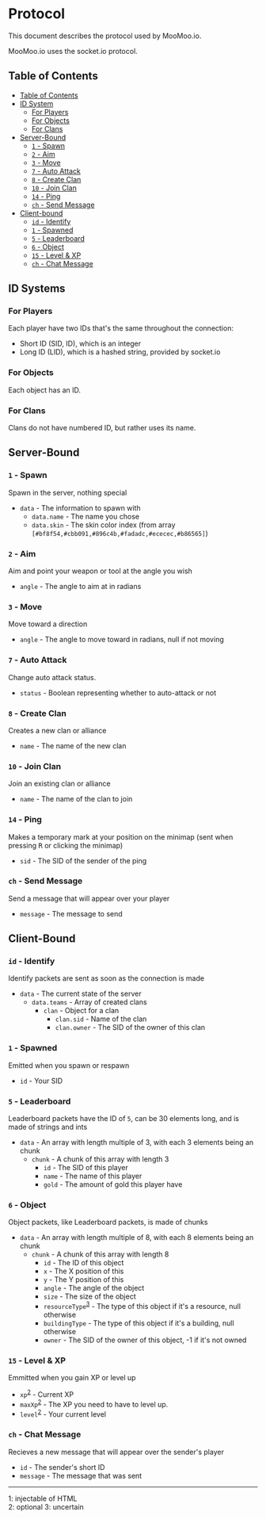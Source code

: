 # Protocol

This document describes the protocol used by MooMoo.io.

MooMoo.io uses the socket.io protocol.

## Table of Contents

* [Table of Contents](#table-of-contents)
* [ID System](#id-systems)
  * [For Players](#for-players)
  * [For Objects](#for-objects)
  * [For Clans](#for-clans)
* [Server-Bound](#server-bound)
  * [`1` - Spawn](#1---spawn)
  * [`2` - Aim](#2---aim)
  * [`3` - Move](#3---move)
  * [`7` - Auto Attack](#7---auto-attack)
  * [`8` - Create Clan](#8---create-clan)
  * [`10` - Join Clan](#10---join-clan)
  * [`14` - Ping](#14---ping)
  * [`ch` - Send Message](#ch---send-message)
* [Client-bound](#client-bound)
  * [`id` - Identify](#id---identify)
  * [`1` - Spawned](#1---spawned)
  * [`5` - Leaderboard](#5---leaderboard)
  * [`6` - Object](#6---object)
  * [`15` - Level & XP](#15---level--xp)
  * [`ch` - Chat Message](#ch---chat-message)

## ID Systems

### For Players

Each player have two IDs that's the same throughout the connection:
* Short ID (SID, ID), which is an integer
* Long ID (LID), which is a hashed string, provided by socket.io

### For Objects

Each object has an ID.

### For Clans

Clans do not have numbered ID, but rather uses its name.

## Server-Bound 

### `1` - Spawn
Spawn in the server, nothing special
* `data` - The information to spawn with
  * `data.name` - The name you chose
  * `data.skin` - The skin color index (from array `[#bf8f54,#cbb091,#896c4b,#fadadc,#ececec,#b86565]`)

### `2` - Aim
Aim and point your weapon or tool at the angle you wish
* `angle` - The angle to aim at in radians

### `3` - Move
Move toward a direction
* `angle` - The angle to move toward in radians, null if not moving

### `7` - Auto Attack
Change auto attack status.
* `status` - Boolean representing whether to auto-attack or not

### `8` - Create Clan
Creates a new clan or alliance
* `name` - The name of the new clan

### `10` - Join Clan
Join an existing clan or alliance
* `name` - The name of the clan to join

### `14` - Ping
Makes a temporary mark at your position on the minimap (sent when pressing <kbd>R</kbd> or clicking the minimap)
* `sid` - The SID of the sender of the ping

### `ch` - Send Message
Send a message that will appear over your player
* `message` - The message to send

## Client-Bound

### `id` - Identify
Identify packets are sent as soon as the connection is made
* `data` - The current state of the server
  * `data.teams` - Array of created clans
    * `clan` - Object for a clan
      * `clan.sid` - Name of the clan
      * `clan.owner` - The SID of the owner of this clan

### `1` - Spawned
Emitted when you spawn or respawn
* `id` - Your SID

### `5` - Leaderboard
Leaderboard packets have the ID of `5`, can be 30 elements long, and is made of strings and ints
* `data` - An array with length multiple of 3, with each 3 elements being an chunk
  * `chunk` - A chunk of this array with length 3
    * `id` - The SID of this player
    * `name` - The name of this player
    * `gold` - The amount of gold this player have

### `6` - Object
Object packets, like Leaderboard packets, is made of chunks
* `data` - An array with length multiple of 8, with each 8 elements being an chunk
  * `chunk` - A chunk of this array with length 8
    * `id` - The ID of this object
    * `x` - The X position of this
    * `y` - The Y position of this
    * `angle` - The angle of the object
    * `size` - The size of the object
    * `resourceType`<sup>[3](#foot-3)</sup> - The type of this object if it's a resource, null otherwise
    * `buildingType` - The type of this object if it's a building, null otherwise
    * `owner` - The SID of the owner of this object, -1 if it's not owned

### `15` - Level & XP
Emmitted when you gain XP or level up
* `xp`<sup>[2](#foot-2)</sup> - Current XP
* `maxXp`<sup>[2](#foot-2)</sup> - The XP you need to have to level up.
* `level`<sup>[2](#foot-2)</sup> - Your current level

### `ch` - Chat Message
Recieves a new message that will appear over the sender's player
* `id` - The sender's short ID
* `message` - The message that was sent

- - - - - - - - - - - - - - - - - - - -

<a name="foot-1">1</a>: injectable of HTML  
<a name="foot-2">2</a>: optional
<a name="foot-3">3</a>: uncertain

